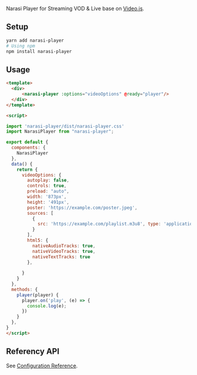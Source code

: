 Narasi Player for Streaming VOD & Live base on [Video.js](https://videojs.com).
## Setup
```sh
yarn add narasi-player
# Using npm
npm install narasi-player
```

## Usage
```html
<template>
  <div>
      <narasi-player :options="videoOptions" @ready="player"/>
  </div>
</template>

<script>

import 'narasi-player/dist/narasi-player.css'
import NarasiPlayer from "narasi-player";

export default {
  components: {
    NarasiPlayer
  },
  data() {
    return {
      videoOptions: {
        autoplay: false,
        controls: true,
        preload: "auto",
        width: '873px',
        height: '491px',
        poster: 'https://example.com/poster.jpeg',
        sources: [
          {
            src: 'https://example.com/playlist.m3u8', type: 'application/x-mpegURL'
          }
        ],
        html5: {
          nativeAudioTracks: true,
          nativeVideoTracks: true,
          nativeTextTracks: true
        },
        
      }
    }
  },
  methods: {
    player(player) {
      player.on('play', (e) => {
        console.log(e);
      })
    }
  },
}
</script>
```

## Referency API
See [Configuration Reference](https://docs.videojs.com/).

